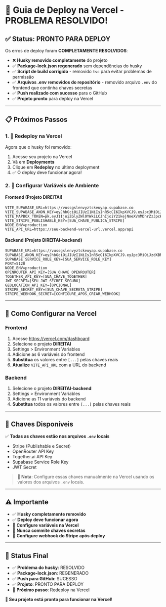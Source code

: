 # 🚀 Guia de Deploy na Vercel - PROBLEMA RESOLVIDO!

## ✅ Status: PRONTO PARA DEPLOY

Os erros de deploy foram **COMPLETAMENTE RESOLVIDOS**:
- ❌ **Husky removido completamente** do projeto
- ✅ **Package-lock.json regenerado** sem dependências do husky
- ✅ **Script de build corrigido** - removido `tsc` para evitar problemas de permissão
- ✅ **Arquivos .env removidos do repositório** - removido arquivo `.env` do frontend que continha chaves secretas
- ✅ **Push realizado com sucesso** para o GitHub
- ✅ **Projeto pronto** para deploy na Vercel

---

## 📋 Próximos Passos

### 1. 🔄 **Redeploy na Vercel**
Agora que o husky foi removido:
1. Acesse seu projeto na Vercel
2. Vá em **Deployments**
3. Clique em **Redeploy** no último deployment
4. ✅ O deploy deve funcionar agora!

### 2. 🔑 **Configurar Variáveis de Ambiente**

#### **Frontend (Projeto DIREITAI)**
```
VITE_SUPABASE_URL=https://vussgslenvyztckeuyap.supabase.co
VITE_SUPABASE_ANON_KEY=eyJhbGciOiJIUzI1NiIsInR5cCI6IkpXVCJ9.eyJpc3MiOiJzdXBhYmFzZSIsInJlZiI6InZ1c3Nnc2xlbnZ5enRja2V1eWFwIiwicm9sZSI6ImFub24iLCJpYXQiOjE3NTQyODE5ODUsImV4cCI6MjA2OTg1Nzk4NX0.a3WlLKS1HrSCqWuG80goBsoUaUhtpRsV8mqmTAYpIAo
VITE_MAPBOX_TOKEN=pk.eyJ1IjoiZGlyZWl0YWkiLCJhIjoiY21kejNneXVmMDhrZzJpcHkxNDI3a3A1eiJ9.XDUKcah1_a8WQhD8Xyghew
VITE_STRIPE_PUBLISHABLE_KEY=[SUA_CHAVE_PUBLICA_STRIPE]
NODE_ENV=production
VITE_API_URL=https://seu-backend-vercel-url.vercel.app/api
```

#### **Backend (Projeto DIREITAI-backend)**
```
SUPABASE_URL=https://vussgslenvyztckeuyap.supabase.co
SUPABASE_ANON_KEY=eyJhbGciOiJIUzI1NiIsInR5cCI6IkpXVCJ9.eyJpc3MiOiJzdXBhYmFzZSIsInJlZiI6InZ1c3Nnc2xlbnZ5enRja2V1eWFwIiwicm9sZSI6ImFub24iLCJpYXQiOjE3NTQyODE5ODUsImV4cCI6MjA2OTg1Nzk4NX0.a3WlLKS1HrSCqWuG80goBsoUaUhtpRsV8mqmTAYpIAo
SUPABASE_SERVICE_ROLE_KEY=[SUA_SERVICE_ROLE_KEY]
PORT=5120
NODE_ENV=production
OPENROUTER_API_KEY=[SUA_CHAVE_OPENROUTER]
TOGETHER_API_KEY=[SUA_CHAVE_TOGETHER]
JWT_SECRET=[SEU_JWT_SECRET_SEGURO]
GEOLOCATION_API_KEY=[OPCIONAL]
STRIPE_SECRET_KEY=[SUA_CHAVE_SECRETA_STRIPE]
STRIPE_WEBHOOK_SECRET=[CONFIGURE_APOS_CRIAR_WEBHOOK]
```

---

## 🔧 Como Configurar na Vercel

### **Frontend**
1. Acesse https://vercel.com/dashboard
2. Selecione o projeto **DIREITAI**
3. Settings > Environment Variables
4. Adicione as 6 variáveis do frontend
5. **Substitua** os valores entre `[...]` pelas chaves reais
6. **Atualize** `VITE_API_URL` com a URL do backend

### **Backend**
1. Selecione o projeto **DIREITAI-backend**
2. Settings > Environment Variables
3. Adicione as 11 variáveis do backend
4. **Substitua** todos os valores entre `[...]` pelas chaves reais

---

## 🔑 Chaves Disponíveis

✅ **Todas as chaves estão nos arquivos `.env` locais**
- Stripe (Publishable e Secret)
- OpenRouter API Key
- Together.ai API Key
- Supabase Service Role Key
- JWT Secret

> **📝 Nota**: Configure essas chaves manualmente na Vercel usando os valores dos arquivos `.env` locais.

---

## ⚠️ Importante

- ✅ **Husky completamente removido**
- ✅ **Deploy deve funcionar agora**
- 🔐 **Configure variáveis na Vercel**
- 🚫 **Nunca commite chaves secretas**
- 🔗 **Configure webhook do Stripe após deploy**

---

## 🎯 Status Final

- ✅ **Problema do husky**: RESOLVIDO
- ✅ **Package-lock.json**: REGENERADO
- ✅ **Push para GitHub**: SUCESSO
- ✅ **Projeto**: PRONTO PARA DEPLOY
- 🔄 **Próximo passo**: Redeploy na Vercel

**🚀 Seu projeto está pronto para funcionar na Vercel!**